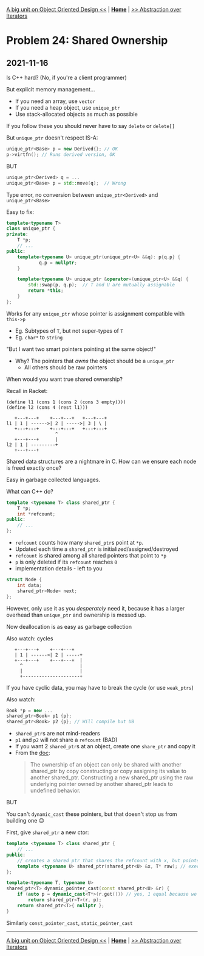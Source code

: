 [A big unit on Object Oriented Design <<](./object_oriented_design.md) | [**Home**](../README.md) | [>> Abstraction over Iterators](./problem_25.md)

# Problem 24: Shared Ownership
## **2021-11-16**

Is C++ hard? (No, if you're a client programmer)

But explicit memory management...
- If you need an array, use `vector`
- If you need a heap object, use `unique_ptr`
- Use stack-allocated objects as much as possible

If you follow these you should never have to say `delete` or `delete[]`

But `unique_ptr` doesn't respect IS-A:

```C++
unique_ptr<Base> p = new Derived{}; // OK
p->virtfn(); // Runs derived version, OK
```

BUT

```C++
unique_ptr<Derived> q = ...
unique_ptr<Base> p = std::move(q);  // Wrong
```

Type error, no conversion between `unique_ptr<Derived>` and `unique_ptr<Base>`

Easy to fix:

```C++
template<typename T> 
class unique_ptr {
private:
    T *p;
    // ...
public:
    template<typename U> unique_ptr(unique_ptr<U> &&q): p{q.p} {
            q.p = nullptr;
    }

    template<typename U> unique_ptr &operator=(unique_ptr<U> &&q) {
        std::swap(p, q.p);  // T and U are mutually assignable
        return *this;
    }
};
```

Works for any `unique_ptr` whose pointer is assignment compatible with `this->p`
- Eg. Subtypes of `T`, but not super-types of `T`
- Eg. `char*` to `string`

"But I want two smart pointers pointing at the same object!"
- Why? The pointers that *owns* the object should be a `unique_ptr`
    - All others should be raw pointers

When would you want true shared ownership?

Recall in Racket:

```racket
(define l1 (cons 1 (cons 2 (cons 3 empty))))
(define l2 (cons 4 (rest l1)))
```

```
   +---+---+    +---+---+   +---+---+
l1 | 1 | ------>| 2 | ----->| 3 | \ |
   +---+---+    +---+---+   +---+---+
                  ^
   +---+---+      |
l2 | 1 | ---------+
   +---+---+
```

Shared data structures are a nightmare in C. How can we ensure each node is freed exactly once?

Easy in garbage collected languages.

What can C++ do?

```C++
template <typename T> class shared_ptr {
    T *p;
    int *refcount;
public:
    // ...
};
```

- `refcount` counts how many `shared_ptr`s point at `*p`.
- Updated each time a `shared_ptr` is initialized/assigned/destroyed
- `refcount` is shared among all shared pointers that point to `*p`
- `p` is only deleted if its `refcount` reaches `0`
- implementation details - left to you

```C++ 
struct Node {
    int data;
    shared_ptr<Node> next;
};
```
However, only use it as you *desperately* need it, because it has a larger overhead than `unique_ptr` and ownership is messed up.

Now deallocation is as easy as garbage collection

Also watch: cycles

```
   +---+---+    +---+---+  
   | 1 | ------>| 2 | -----+
   +---+---+    +---+---+  |
     ^                     |
     |                     |
     +---------------------+
```

If you have cyclic data, you may have to break the cycle (or use `weak_ptrs`)

Also watch:

```C++
Book *p = new ...
shared_ptr<Book> p1 {p};
shared_ptr<Book> p2 {p}; // Will compile but UB
```
- `shared_ptr`s are not mind-readers
- `p1` and `p2` will not share a `refcount` (BAD)
- If you want 2 `shared_ptr`s at an object, create one `share_ptr` and copy it
- From the [doc](https://en.cppreference.com/w/cpp/memory/shared_ptr):
  > The ownership of an object can only be shared with another shared_ptr by copy constructing or copy assigning its value to another shared_ptr. Constructing a new shared_ptr using the raw underlying pointer owned by another shared_ptr leads to undefined behavior.

BUT

You can't `dynamic_cast` these pointers, but that doesn't stop us from building one 😉

First, give `shared_ptr` a new ctor:
```C++
template <typename T> class shared_ptr {
    // ...
public:
    // creates a shared_ptr that shares the refcount with x, but points to raw
    template <typename U> shared_ptr(shared_ptr<U> &x, T* raw); // exercise
};
```

```C++
template<typename T, typename U> 
shared_ptr<T> dynamic_pointer_cast(const shared_ptr<U> &r) {
    if (auto p = dynamic_cast<T*>(r.get())) // yes, 1 equal because we want to test if cast succeeds
        return shared_ptr<T>(r, p);
    return shared_ptr<T>{ nullptr };
}
```

Similarly `const_pointer_cast`, `static_pointer_cast`

---
[A big unit on Object Oriented Design <<](./object_oriented_design.md) | [**Home**](../README.md) | [>> Abstraction over Iterators](./problem_25.md)
